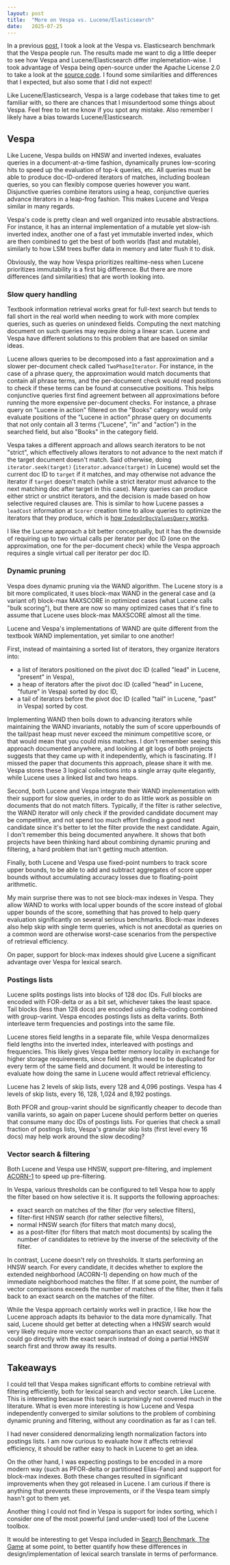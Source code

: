 ```yaml
---
layout: post
title:  "More on Vespa vs. Lucene/Elasticsearch"
date:   2025-07-25
---
```


In a previous [post](/2025/06/17/analysis-of-Elasticsearch-vs-Vespa.html), I took a look at the Vespa vs. Elasticsearch benchmark that the Vespa people run. The results made me want to dig a little deeper to see how Vespa and Lucene/Elasticsearch differ implemetation-wise. I took advantage of Vespa being open-source under the Apache License 2.0 to take a look at the [source code](https://github.com/vespa-engine/vespa). I found some similarities and differences that I expected, but also some that I did not expect!

Like Lucene/Elasticsearch, Vespa is a large codebase that takes time to get familiar with, so there are chances that I misundertood some things about Vespa. Feel free to let me know if you spot any mistake. Also remember I likely have a bias towards Lucene/Elasticsearch.

## Vespa

Like Lucene, Vespa builds on HNSW and inverted indexes, evaluates queries in a document-at-a-time fashion, dynamically prunes low-scoring hits to speed up the evaluation of top-k queries, etc. All queries must be able to produce doc-ID-ordered iterators of matches, including boolean queries, so you can flexibly compose queries however you want. Disjunctive queries combine iterators using a heap, conjunctive queries advance iterators in a leap-frog fashion. This makes Lucene and Vespa similar in many regards.

Vespa's code is pretty clean and well organized into reusable abstractions. For instance, it has an internal implementation of a mutable yet slow-ish inverted index, another one of a fast yet immutable inverted index, which are then combined to get the best of both worlds (fast and mutable), similarly to how LSM trees buffer data in memory and later flush it to disk.

Obviously, the way how Vespa prioritizes realtime-ness when Lucene prioritizes immutability is a first big difference. But there are more differences (and similarities) that are worth looking into.

### Slow query handling

Textbook information retrieval works great for full-text search but tends to fall short in the real world when needing to work with more complex queries, such as queries on unindexed fields. Computing the next matching document on such queries may require doing a linear scan. Lucene and Vespa have different solutions to this problem that are based on similar ideas.

Lucene allows queries to be decomposed into a fast approximation and a slower per-document check called `TwoPhaseIterator`. For instance, in the case of a phrase query, the approximation would match documents that contain all phrase terms, and the per-document check would read positions to check if these terms can be found at consecutive positions. This helps conjunctive queries first find agreement between all approximations before running the more expensive per-document checks. For instance, a phrase query on "Lucene in action" filtered on the "Books" category would only evaluate positions of the "Lucene in action" phrase query on documents that not only contain all 3 terms ("Lucene", "in" and "action") in the searched field, but also "Books" in the category field.

Vespa takes a different approach and allows search iterators to be not "strict", which effectively allows iterators to not advance to the next match if the target document doesn't match. Said otherwise, doing `iterator.seek(target)` (`iterator.advance(target)` in Lucene) would set the current doc ID to `target` if it matches, and may otherwise not advance the iterator if `target` doesn't match (while a strict iterator must advance to the next matching doc after target in this case). Many queries can produce either strict or unstrict iterators, and the decision is made based on how selective required clauses are. This is similar to how Lucene passes a `leadCost` information at `Scorer` creation time to allow queries to optimize the iterators that they produce, which is [how `IndexOrDocValuesQuery` works](https://www.elastic.co/blog/better-query-planning-for-range-queries-in-elasticsearch).

I like the Lucene approach a bit better conceptually, but it has the downside of requiring up to two virtual calls per iterator per doc ID (one on the approximation, one for the per-document check) while the Vespa approach requires a single virtual call per iterator per doc ID.

### Dynamic pruning

Vespa does dynamic pruning via the WAND algorithm. The Lucene story is a bit more complicated, it uses block-max WAND in the general case and (a variant of) block-max MAXSCORE in optimized cases (what Lucene calls "bulk scoring"), but there are now so many optimized cases that it's fine to assume that Lucene uses block-max MAXSCORE almost all the time.

Lucene and Vespa's implementations of WAND are quite different from the textbook WAND implementation, yet similar to one another!

First, instead of maintaining a sorted list of iterators, they organize iterators into:
 - a list of iterators positioned on the pivot doc ID (called "lead" in Lucene, "present" in Vespa),
 - a heap of iterators after the pivot doc ID (called "head" in Lucene, "future" in Vespa) sorted by doc ID,
 - a tail of iterators before the pivot doc ID (called "tail" in Lucene, "past" in Vespa) sorted by cost.

Implementing WAND then boils down to advancing iterators while maintaining the WAND invariants, notably the sum of score upperbounds of the tail/past heap must never exceed the minimum competitive score, or that would mean that you could miss matches. I don't remember seeing this approach documented anywhere, and looking at git logs of both projects suggests that they came up with it independently, which is fascinating. If I missed the paper that documents this approach, please share it with me. Vespa stores these 3 logical collections into a single array quite elegantly, while Lucene uses a linked list and two heaps.

Second, both Lucene and Vespa integrate their WAND implementation with their support for slow queries, in order to do as little work as possible on documents that do not match filters. Typically, if the filter is rather selective, the WAND iterator will only check if the provided candidate document may be competitive, and not spend too much effort finding a good next candidate since it's better to let the filter provide the next candidate. Again, I don't remember this being documented anywhere. It shows that both projects have been thinking hard about combining dynamic pruning and filtering, a hard problem that isn't getting much attention.

Finally, both Lucene and Vespa use fixed-point numbers to track score upper bounds, to be able to add and subtract aggregates of score upper bounds without accumulating accuracy losses due to floating-point arithmetic.

My main surprise there was to not see block-max indexes in Vespa. They allow WAND to works with local upper bounds of the score instead of global upper bounds of the score, something that has proved to help query evaluation significantly on several serious benchmarks. Block-max indexes also help skip with single term queries, which is not anecdotal as queries on a common word are otherwise worst-case scenarios from the perspective of retrieval efficiency.

On paper, support for block-max indexes should give Lucene a significant advantage over Vespa for lexical search.

### Postings lists

Lucene splits postings lists into blocks of 128 doc IDs. Full blocks are encoded with FOR-delta or as a bit set, whichever takes the least space. Tail blocks (less than 128 docs) are encoded using delta-coding combined with group-varint. Vespa encodes postings lists as delta varints. Both interleave term frequencies and postings into the same file.

Lucene stores field lengths in a separate file, while Vespa denormalizes field lengths into the inverted index, interleaved with postings and frequencies. This likely gives Vespa better memory locality in exchange for higher storage requirements, since field lengths need to be duplicated for every term of the same field and document. It would be interesting to evaluate how doing the same in Lucene would affect retrieval efficiency.

Lucene has 2 levels of skip lists, every 128 and 4,096 postings. Vespa has 4 levels of skip lists, every 16, 128, 1,024 and 8,192 postings.

Both PFOR and group-varint should be significantly cheaper to decode than vanilla varints, so again on paper Lucene should perform better on queries that consume many doc IDs of postings lists. For queries that check a small fraction of postings lists, Vespa's granular skip lists (first level every 16 docs) may help work around the slow decoding?

### Vector search & filtering

Both Lucene and Vespa use HNSW, support pre-filtering, and implement [ACORN-1](https://www.elastic.co/search-labs/blog/filtered-hnsw-knn-search) to speed up pre-filtering.

In Vespa, various thresholds can be configured to tell Vespa how to apply the filter based on how selective it is. It supports the following approaches:
  - exact search on matches of the filter (for very selective filters),
  - filter-first HNSW search (for rather selective filters),
  - normal HNSW search (for filters that match many docs),
  - as a post-filter (for filters that match most documents) by scaling the number of candidates to retrieve by the inverse of the selectivity of the filter.

In contrast, Lucene doesn't rely on thresholds. It starts performing an HNSW search. For every candidate, it decides whether to explore the extended neighborhood (ACORN-1) depending on how much of the immediate neighborhood matches the filter.  If at some point, the number of vector comparisons exceeds the number of matches of the filter, then it falls back to an exact search on the matches of the filter.

While the Vespa approach certainly works well in practice, I like how the Lucene approach adapts its behavior to the data more dynamically. That said, Lucene should get better at detecting when a HNSW search would very likely require more vector comparisons than an exact search, so that it could go directly with the exact search instead of doing a partial HNSW search first and throw away its results.

## Takeaways

I could tell that Vespa makes significant efforts to combine retrieval with filtering efficiently, both for lexical search and vector search. Like Lucene. This is interesting because this topic is surprisingly not covered much in the literature. What is even more interesting is how Lucene and Vespa independently converged to similar solutions to the problem of combining dynamic pruning and filtering, without any coordination as far as I can tell.

I had never considered denormalizing length normalization factors into postings lists. I am now curious to evaluate how it affects retrieval efficiency, it should be rather easy to hack in Lucene to get an idea.

On the other hand, I was expecting postings to be encoded in a more modern way (such as PFOR-delta or partitioned Elias-Fano) and support for block-max indexes. Both these changes resulted in significant improvements when they got released in Lucene. I am curious if there is anything that prevents these improvements, or if the Vespa team simply hasn't got to them yet.

Another thing I could not find in Vespa is support for index sorting, which I consider one of the most powerful (and under-used) tool of the Lucene toolbox.

It would be interesting to get Vespa included in [Search Benchmark, The Game](https://tantivy-search.github.io/bench/) at some point, to better quantify how these differences in design/implementation of lexical search translate in terms of performance.
